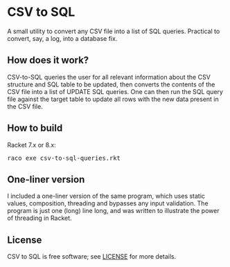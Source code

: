 # CSV to SQL

A small utility to convert any CSV file into a list of SQL queries. Practical to convert, say, a log, into a database fix.

## How does it work?

CSV-to-SQL queries the user for all relevant information about the CSV structure and SQL table to be updated, then converts the contents of the CSV file into a list of UPDATE SQL queries. One can then run the SQL query file against the target table to update all rows with the new data present in the CSV file.

## How to build

Racket 7.x or 8.x:
<pre>
raco exe csv-to-sql-queries.rkt
</pre>

## One-liner version

I included a one-liner version of the same program, which uses static values, composition, threading and bypasses any input validation. The program is just one (long) line long, and was written to illustrate the power of threading in Racket.

## License

CSV to SQL is free software; see [LICENSE](https://github.com/DexterLagan/csv-to-sql/blob/main/LICENSE) for more details.
